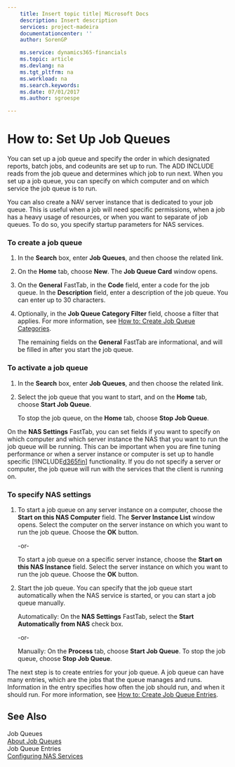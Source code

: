 ```yaml
---
    title: Insert topic title| Microsoft Docs
    description: Insert description
    services: project-madeira
    documentationcenter: ''
    author: SorenGP

    ms.service: dynamics365-financials
    ms.topic: article
    ms.devlang: na
    ms.tgt_pltfrm: na
    ms.workload: na
    ms.search.keywords:
    ms.date: 07/01/2017
    ms.author: sgroespe

---
```

# How to: Set Up Job Queues
You can set up a job queue and specify the order in which designated reports, batch jobs, and codeunits are set up to run. The ADD INCLUDE<!--[!INCLUDE[nav_server](../../includes/nav_server_md.md)]--> reads from the job queue and determines which job to run next. When you set up a job queue, you can specify on which computer and on which service the job queue is to run.  
  
 You can also create a NAV server instance that is dedicated to your job queue. This is useful when a job will need specific permissions, when a job has a heavy usage of resources, or when you want to separate of job queues. To do so, you specify startup parameters for NAS services.  
  
### To create a job queue  
  
1.  In the **Search** box, enter **Job Queues**, and then choose the related link.  
  
2.  On the **Home** tab, choose **New**. The **Job Queue Card** window opens.  
  
3.  On the **General** FastTab, in the **Code** field, enter a code for the job queue. In the **Description** field, enter a description of the job queue. You can enter up to 30 characters.  
  
4.  Optionally, in the **Job Queue Category Filter** field, choose a filter that applies. For more information, see [How to: Create Job Queue Categories](../how-to-create-job-queue-categories.md).  
  
     The remaining fields on the **General** FastTab are informational, and will be filled in after you start the job queue.  
  
### To activate a job queue  
  
1.  In the **Search** box, enter **Job Queues**, and then choose the related link.  
  
2.  Select the job queue that you want to start, and on the **Home** tab, choose **Start Job Queue**.  
  
     To stop the job queue, on the **Home** tab, choose **Stop Job Queue**.  
  
 On the **NAS Settings** FastTab, you can set fields if you want to specify on which computer and which server instance the NAS that you want to run the job queue will be running. This can be important when you are fine tuning performance or when a server instance or computer is set up to handle specific [!INCLUDE[d365fin](../../includes/d365fin_md.md)] functionality. If you do not specify a server or computer, the job queue will run with the services that the client is running on.  
  
### To specify NAS settings  
  
1.  To start a job queue on any server instance on a computer, choose the **Start on this NAS Computer** field. The **Server Instance List** window opens. Select the computer on the server instance on which you want to run the job queue. Choose the **OK** button.  
  
     -or-  
  
     To start a job queue on a specific server instance, choose the **Start on this NAS Instance** field. Select the server instance on which you want to run the job queue. Choose the **OK** button.  
  
2.  Start the job queue. You can specify that the job queue start automatically when the NAS service is started, or you can start a job queue manually.  
  
     Automatically: On the **NAS Settings** FastTab, select the **Start Automatically from NAS** check box.  
  
     -or-  
  
     Manually: On the **Process** tab, choose **Start Job Queue**. To stop the job queue, choose **Stop Job Queue**.  
  
 The next step is to create entries for your job queue. A job queue can have many entries, which are the jobs that the queue manages and runs. Information in the entry specifies how often the job should run, and when it should run. For more information, see [How to: Create Job Queue Entries](../how-to-create-job-queue-entries.md).  
  
## See Also  
 Job Queues   
 [About Job Queues](../about-job-queues.md)   
 Job Queue Entries   
 [Configuring NAS Services](../Configuring%20NAS%20Services.md)